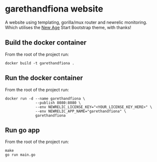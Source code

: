 # garethandfiona website
A website using templating, gorilla/mux router and newrelic monitoring. Which utilises the [New Age](https://startbootstrap.com/template-overviews/new-age/) Start Bootstrap theme, with thanks!

## Build the docker container
From the root of the project run:
```
docker build -t garethandfiona .
```

## Run the docker container
From the root of the project run:
```
docker run -d --name garethandfiona \
              --publish 8080:8080 \
              --env NEWRELIC_LICENSE_KEY="<YOUR_LICENSE_KEY_HERE>" \
              --env NEWRELIC_APP_NAME="garethandfiona" \
              garethandfiona
```

## Run go app
From the root of the project run:
```
make
go run main.go
```
